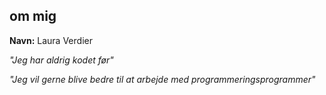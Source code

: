 ## om mig
**Navn:** Laura Verdier

_"Jeg har aldrig kodet før"_

_"Jeg vil gerne blive bedre til at arbejde med programmeringsprogrammer"_
